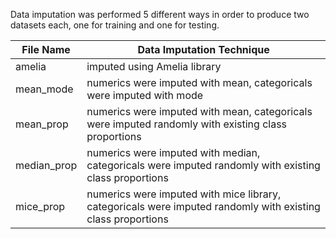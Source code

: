 Data imputation was performed 5 different ways in order to produce two datasets each, one for training and one for testing. 

File Name  | Data Imputation Technique 
------------- | -----------------------------------
amelia  | imputed using Amelia library
mean_mode  | numerics were imputed with mean, categoricals were imputed with mode
mean_prop | numerics were imputed with mean, categoricals were imputed randomly with existing class proportions
median_prop | numerics were imputed with median, categoricals were imputed randomly with existing class proportions
mice_prop | numerics were imputed with mice library, categoricals were imputed randomly with existing class proportions
